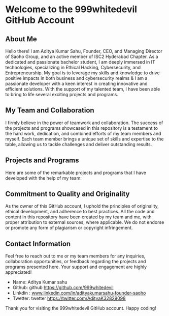 # Welcome to the 999whitedevil GitHub Account

## About Me
Hello there! I am Aditya Kumar Sahu, Founder, CEO, and Managing Director of Saoho Group, and an active member of ISC2 Hyderabad Chapter. As a dedicated and passionate bachelor student, I am deeply immersed in IT technologies, specializing in Ethical Hacking, Cybersecurity, and Entrepreneurship. My goal is to leverage my skills and knowledge to drive positive impacts in both business and cybersecurity realms & I am a passionate  developer with a keen interest in creating innovative and efficient solutions. With the support of my talented team, I have been able to bring to life several exciting projects and programs.

## My Team and Collaboration
I firmly believe in the power of teamwork and collaboration. The success of the projects and programs showcased in this repository is a testament to the hard work, dedication, and combined efforts of my team members and myself. Each team member brings a unique set of skills and expertise to the table, allowing us to tackle challenges and deliver outstanding results.

## Projects and Programs
Here are some of the remarkable projects and programs that I have developed with the help of my team:



## Commitment to Quality and Originality
As the owner of this GitHub account, I uphold the principles of originality, ethical development, and adherence to best practices. All the code and content in this repository have been created by my team and me, with proper attribution to external sources, where applicable. We do not endorse or promote any form of plagiarism or copyright infringement.

## Contact Information
Feel free to reach out to me or my team members for any inquiries, collaboration opportunities, or feedback regarding the projects and programs presented here. Your support and engagement are highly appreciated!

- Name: Aditya Kumar sahu
- Github: github https://github.com/999whitedevil
- Linkdin : www.linkedin.com/in/adityakumarsahu-founder-saoho
- Twetter: twetter https://twitter.com/AdityaK32829098

Thank you for visiting the 999whitedevil GitHub account. Happy coding!
